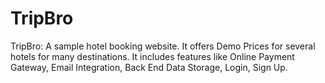 # TripBro
TripBro: A sample hotel booking website. It offers Demo Prices for several hotels for many destinations. It includes features like Online Payment Gateway, Email Integration, Back End Data Storage, Login, Sign Up.
